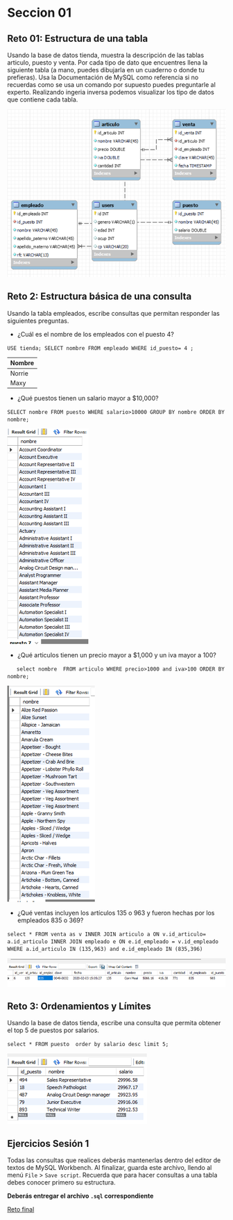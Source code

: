 # Seccion 01

## Reto 01: Estructura de una tabla
Usando la base de datos tienda, muestra la descripción de las tablas articulo, puesto y venta. Por cada tipo de dato que encuentres llena la siguiente tabla (a mano, puedes dibujarla en un cuaderno o donde tu prefieras). Usa la Documentación de MySQL como referencia si no recuerdas como se usa un comando por supuesto puedes preguntarle al experto.
Realizando ingeria inversa podemos visualizar los tipo de datos que contiene cada tabla.

![](https://github.com/reinozab/BEDU/blob/db92e971da3a62fd0919b35f6dac49eb5dcbc020/Modulo%201%20Introduccion%20a%20BD/Img/sec01rt01.png)

## Reto 2: Estructura básica de una consulta
Usando la tabla empleados, escribe consultas que permitan responder las siguientes preguntas.

-  ¿Cuál es el nombre de los empleados con el puesto 4?

`USE tienda;
SELECT nombre
FROM empleado
WHERE id_puesto= 4 ;`

|  Nombre |
| ------------|
|  Norrie |
| Maxy|

- ¿Qué puestos tienen un salario mayor a $10,000?


`SELECT nombre
FROM puesto
WHERE salario>10000
GROUP BY nombre
ORDER BY nombre;`

![](https://github.com/reinozab/BEDU/blob/091200916bcd7b8b392d9b04dc8957ebf2e0fbdd/Modulo%201%20Introduccion%20a%20BD/Img/sec01rt02.png)

- ¿Qué articulos tienen un precio mayor a $1,000 y un iva mayor a 100?


`   select nombre 
    FROM articulo
    WHERE precio>1000 and iva>100
    ORDER BY nombre;`
    
    
![](https://github.com/reinozab/BEDU/blob/94871c09049626179103b938ccf66ca069f6671c/Modulo%201%20Introduccion%20a%20BD/Img/sec01rt02_2.png)


- ¿Qué ventas incluyen los artículos 135 o 963 y fueron hechas por los empleados 835 o 369?


`select *
FROM venta as v
INNER JOIN articulo a
ON v.id_articulo= a.id_articulo
INNER JOIN empleado e
ON e.id_empleado = v.id_empleado
WHERE a.id_articulo IN (135,963) and e.id_empleado IN (835,396)`

![](https://github.com/reinozab/BEDU/blob/a493aae7a578a87305d0a5124b83f2210fa2f2eb/Modulo%201%20Introduccion%20a%20BD/Img/sec01rt02_3.png)

## Reto 3: Ordenamientos y Límites

Usando la base de datos tienda, escribe una consulta que permita obtener el top 5 de puestos por salarios.

`select * FROM puesto 
order by salario desc
limit 5;`

![](https://github.com/reinozab/BEDU/blob/80f2439fb93504d0a2ba6b3660defc96a8e23ed2/Modulo%201%20Introduccion%20a%20BD/Img/sec01rt03.png)


## Ejercicios Sesión 1

Todas las consultas que realices deberás mantenerlas dentro del editor de textos de MySQL Workbench. Al finalizar, guarda este archivo, llendo al menú `File` > `Save script`. Recuerda que para hacer consultas a una tabla debes conocer primero su estructura.

**Deberás entregar el archivo `.sql` correspondiente**

[Reto final](https://github.com/reinozab/BEDU/blob/a3e5fd464758e9ccba6d19e117c7fe51c001f93b/Modulo%201%20Introduccion%20a%20BD/Script/Seccion1retofinal.sql)

